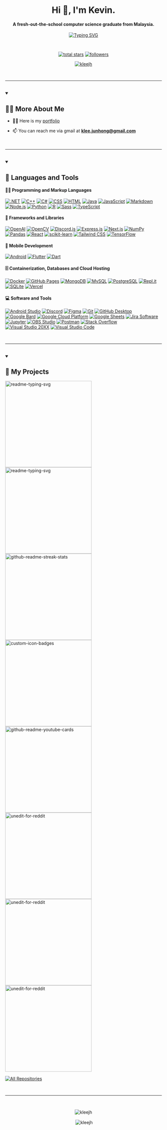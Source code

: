 <h1 align="center">Hi 👋, I'm Kevin.</h1>
<h4 align="center">A fresh-out-the-school computer science graduate from Malaysia.</h4>

<p align="center">
  <a href="https://git.io/typing-svg"><img src="https://readme-typing-svg.demolab.com?font=Fira+Code&size=25&pause=1000&color=2CF7F1&center=true&vCenter=true&random=false&width=435&lines=Software+Developer;Data+Science+Enthusiast;ML+%26+DL+Admirer" alt="Typing SVG" /></a>
</p>

<br/>

<!-- Social badges section -->
<p align="center">
  <a href="https://github.com/kleeJH?tab=repositories&sort=stargazers">
    <img alt="total stars" title="Total stars on GitHub" src="https://custom-icon-badges.demolab.com/github/stars/kleeJH?color=55960c&style=for-the-badge&labelColor=488207&logo=star"/></a>
  <a href="https://github.com/kleeJH?tab=followers">
    <img alt="followers" title="Follow me on Github" src="https://custom-icon-badges.demolab.com/github/followers/kleeJH?color=236ad3&labelColor=1155ba&style=for-the-badge&logo=person-add&label=Follow&logoColor=white"/></a>
</p>

<p align="center"> <a href="https://github.com/ryo-ma/github-profile-trophy"><img src="https://github-profile-trophy.vercel.app/?username=kleejh" alt="kleejh" /></a> </p>

<br/>

---

<br/>

<details open> 
 <summary><h2>🧍🏻 More About Me</h2></summary>

- 👨‍💻 Here is my [portfolio](https://junhong-portfolio.netlify.app/)

- 📫 You can reach me via gmail at **klee.junhong@gmail.com**

</details>

<br/>

---

<br/>

<details open> 
  <summary><h2>🧰 Languages and Tools</h2></summary>

  <h4>👨‍💻 Programming and Markup Languages</h4>

  <p>
      <a href="https://dotnet.microsoft.com/en-us/"><img alt=".NET" src="https://custom-icon-badges.demolab.com/badge/.NET-512BD4.svg?logo=.net&logoColor=white"></a>
      <a href="https://cplusplus.com/"><img alt="C++" src="https://custom-icon-badges.demolab.com/badge/C++-9C033A.svg?logo=cpp2&logoColor=white"></a>
      <a href="https://www.w3schools.com/cs/index.php"><img alt="C#" src="https://custom-icon-badges.demolab.com/badge/C%23-68217A.svg?logo=cs2&logoColor=white"></a>
      <a href="https://www.w3schools.com/css/default.asp"><img alt="CSS" src="https://img.shields.io/badge/CSS-1572B6.svg?logo=css3&logoColor=white"></a>
      <a href="https://www.w3.org/html/"><img alt="HTML" src="https://img.shields.io/badge/HTML-E34F26.svg?logo=html5&logoColor=white"></a>
      <a href="https://www.java.com"><img alt="Java" src="https://custom-icon-badges.demolab.com/badge/Java-007396.svg?logo=java&logoColor=white"></a>
      <a href="https://developer.mozilla.org/en-US/docs/Web/JavaScript"><img alt="JavaScript" src="https://img.shields.io/badge/JavaScript-F7DF1E.svg?logo=javascript&logoColor=black"></a>
      <a href="https://www.markdownguide.org/"><img alt="Markdown" src="https://img.shields.io/badge/Markdown-000000.svg?logo=markdown&logoColor=white"></a>
      <a href="https://nodejs.org"><img alt="Node.js" src="https://img.shields.io/badge/Node.js-43853D.svg?logo=node.js&logoColor=white"></a>
      <a href="https://www.python.org"><img alt="Python" src="https://img.shields.io/badge/Python-14354C.svg?logo=python&logoColor=white"></a>
      <a href="https://www.r-project.org/"><img alt="R" src="https://img.shields.io/badge/R-276DC3.svg?logo=r&logoColor=white"></a>
      <a href="https://sass-lang.com"><img alt="Sass" src="https://img.shields.io/badge/Sass-CC6699.svg?logo=sass&logoColor=white"></a>
      <a href="https://www.typescriptlang.org/"><img alt="TypeScript" src="https://img.shields.io/badge/TypeScript-007ACC.svg?logo=typescript&logoColor=white"></a>
  </p>

  <h4>🧰 Frameworks and Libraries</h4>

  <p>
      <a href="https://openai.com/"><img alt="OpenAI" src="https://custom-icon-badges.demolab.com/badge/OpenAI-412991.svg?logo=openai&logoColor=white"></a>
      <a href="https://opencv.org/"><img alt="OpenCV" src="https://custom-icon-badges.demolab.com/badge/OpenCV-5C3EE8.svg?logo=opencv&logoColor=white"></a>
      <a href="https://discord.js.org/"><img alt="Discord.js" src="https://custom-icon-badges.demolab.com/badge/Discord.js-0d1620.svg?logo=dpy"></a>
      <a href="https://expressjs.com/"><img alt="Express.js" src="https://img.shields.io/badge/Express.js-404d59.svg?logo=express&logoColor=white"></a>
      <a href="https://nextjs.org/"><img alt="Next.js" src="https://img.shields.io/badge/Next.js-43853D.svg?logo=next.js&logoColor=white"></a>
      <a href="https://numpy.org/"><img alt="NumPy" src="https://img.shields.io/badge/Numpy-013243.svg?logo=numpy&logoColor=white"></a>
      <a href="https://pandas.pydata.org/"><img alt="Pandas" src="https://img.shields.io/badge/Pandas-150458.svg?logo=pandas&logoColor=white"></a>
      <a href="https://reactjs.org/"><img alt="React" src="https://img.shields.io/badge/React-20232a.svg?logo=react&logoColor=%2361DAFB"></a>
      <a href="https://scikit-learn.org/stable/"><img alt="scikit-learn" src="https://img.shields.io/badge/scikit-learn-F7931E.svg?logo=scikit-learn&logoColor=white"></a>
      <a href="https://tailwindcss.com/"><img alt="Tailwind CSS" src="https://img.shields.io/badge/Tailwind%20CSS-06B6D4.svg?logo=tailwindcss&logoColor=white"></a>
      <a href="https://www.tensorflow.org"><img alt="TensorFlow" src="https://img.shields.io/badge/TensorFlow-FF6F00.svg?logo=TensorFlow&logoColor=white"></a>
  </p>

  <h4>📱 Mobile Development</h4>

  <p>
      <a href="https://www.android.com/"><img alt="Android" src="https://img.shields.io/badge/Android-3DDC84?logo=android&logoColor=white"></a>
      <a href="https://flutter.dev/"><img alt="Flutter" src="https://custom-icon-badges.demolab.com/badge/Flutter-02569B.svg?logo=flutter&logoColor=white"></a>
      <a href="https://dart.dev/"><img alt="Dart" src="https://custom-icon-badges.demolab.com/badge/Dart-0175C2.svg?logo=dart&logoColor=white"></a>
  </p>

  <h4>🗄️ Containerization, Databases and Cloud Hosting</h4>

  <p>
      <a href="https://www.docker.com/"><img alt="Docker" src="https://img.shields.io/badge/Docker-0db7ed.svg?logo=docker&logoColor=white"></a>
      <a href="https://pages.github.com/"><img alt="GitHub Pages" src="https://img.shields.io/badge/GitHub%20Pages-327FC7.svg?logo=github&logoColor=white"></a>
      <a href="https://www.mongodb.com/"><img alt="MongoDB" src ="https://img.shields.io/badge/MongoDB-4ea94b.svg?logo=mongodb&logoColor=white"></a>
      <a href="https://www.mysql.com/"><img alt="MySQL" src="https://img.shields.io/badge/MySQL-00f.svg?logo=mysql&logoColor=white"></a>
      <a href="https://www.postgresql.org"><img alt="PostgreSQL" src ="https://img.shields.io/badge/PostgreSQL-316192.svg?logo=postgresql&logoColor=white"></a>
      <a href="https://replit.com/"><img alt="Repl.it" src="https://img.shields.io/badge/Repl.it-0D101E.svg?logo=Replit&logoColor=white"></a>
      <a href="https://www.sqlite.org/"><img alt="SQLite" src ="https://img.shields.io/badge/SQLite-07405e.svg?logo=sqlite&logoColor=white"></a>
      <a href="https://vercel.com/"><img alt="Vercel" src="https://img.shields.io/badge/Vercel-000000.svg?logo=vercel&logoColor=white"></a>
  </p>

  <h4>💻 Software and Tools</h4>

  <p>
      <a href="https://developer.android.com/"><img alt="Android Studio" src="https://img.shields.io/badge/Android%20Studio-008678.svg?logo=android-studio&logoColor=white"></a>
      <a href="https://discord.com/"><img alt="Discord" src="https://img.shields.io/badge/-Discord-5865F2.svg?logo=discord&logoColor=white"></a>
      <a href="https://www.figma.com/"><img alt="Figma" src="https://img.shields.io/badge/Figma-F24E1E.svg?logo=figma&logoColor=white"></a>
      <a href="https://git-scm.com/"><img alt="Git" src="https://img.shields.io/badge/Git-F05033.svg?logo=git&logoColor=white"></a>
      <a href="https://desktop.github.com/"><img alt="GitHub Desktop" src="https://img.shields.io/badge/GitHub%20Desktop-8034A9.svg?logo=github&logoColor=white"></a>
      <a href="https://bard.google.com/"><img alt="Google Bard" src="https://img.shields.io/badge/Google%20Bard-34A853.svg?logo=google%20bard&logoColor=white"></a>
      <a href="https://cloud.google.com/"><img alt="Google Cloud Platform" src="https://img.shields.io/badge/Google%20Cloud%20Platform-4285F4.svg?logo=googlecloud&logoColor=white"></a>
      <a href="https://www.google.com/sheets/about/"><img alt="Google Sheets" src="https://img.shields.io/badge/Sheets-34A853.svg?logo=google%20sheets&logoColor=white"></a>
      <a href="https://jira.atlassian.com/"><img alt="Jira Software" src="https://img.shields.io/badge/Jira%20Software-0052CC.svg?logo=jira%20software&logoColor=white"></a>  
      <a href="https://jupyter.org/"><img alt="Jupyter" src="https://img.shields.io/badge/Jupyter-F37626.svg?logo=Jupyter&logoColor=white"></a>
      <a href="https://obsproject.com/"><img alt="OBS Studio" src="https://img.shields.io/badge/-OBS-302E31?logo=obs-studio&logoColor=white"></a>
      <a href="https://www.postman.com/"><img alt="Postman" src="https://img.shields.io/badge/Postman-FF6C37?logo=postman&logoColor=white"></a>
      <a href="https://stackoverflow.com/"><img alt="Stack Overflow" src="https://img.shields.io/badge/-Stack%20Overflow-FE7A16?logo=stack-overflow&logoColor=white"></a>
      <a href="https://visualstudio.microsoft.com/"><img alt="Visual Studio 20XX" src="https://img.shields.io/badge/Visual%20Studio-5C2D91.svg?logo=visual-studio&logoColor=white"></a>
      <a href="https://code.visualstudio.com/"><img alt="Visual Studio Code" src="https://img.shields.io/badge/Visual%20Studio%20Code-007ACC.svg?logo=visual-studio-code&logoColor=white"></a>
  </p>
</details>

<br/>

---

<br/>

<details open> 
  <summary><h2>📘 My Projects</h2></summary>
  <p align="left">
    <a href="https://github.com/kleeJH/nodejs-backend"><img width="278" src="https://denvercoder1-github-readme-stats.vercel.app/api/pin/?username=kleeJH&repo=nodejs-backend&theme=react&bg_color=1F222E&title_color=F85D7F&hide_border=true&icon_color=F8D866&show_icons=false" alt="readme-typing-svg"></a>
    <a href="https://github.com/kleeJH/aspdotnet-jwt-auth"><img width="278" src="https://denvercoder1-github-readme-stats.vercel.app/api/pin/?username=kleeJH&repo=aspdotnet-jwt-auth&theme=react&bg_color=1F222E&title_color=F85D7F&hide_border=true&icon_color=F8D866&show_icons=false" alt="readme-typing-svg"></a>
    <a href="https://github.com/kleeJH/discord-music-bot"><img width="278" src="https://denvercoder1-github-readme-stats.vercel.app/api/pin/?username=kleeJH&repo=discord-music-bot&theme=react&bg_color=1F222E&title_color=F85D7F&hide_border=true&icon_color=F8D866&show_icons=false" alt="github-readme-streak-stats"></a>
    <a href="https://github.com/kleeJH/dotnet-message-sender"><img width="278" src="https://denvercoder1-github-readme-stats.vercel.app/api/pin?username=kleeJH&repo=dotnet-message-sender&theme=react&bg_color=1F222E&title_color=F85D7F&hide_border=true&icon_color=F8D866&show_icons=false" alt="custom-icon-badges"></a>
    <a href="https://github.com/kleeJH/nextjs-prompter"><img width="278" src="https://denvercoder1-github-readme-stats.vercel.app/api/pin/?username=kleeJH&repo=nextjs-prompter&theme=react&bg_color=1F222E&title_color=F85D7F&hide_border=true&icon_color=F8D866&show_icons=false" alt="github-readme-youtube-cards"></a>
    <a href="https://github.com/kleeJH/portfolio-v1"><img width="278" src="https://denvercoder1-github-readme-stats.vercel.app/api/pin/?username=kleeJH&repo=portfolio-v1&theme=react&bg_color=1F222E&title_color=F85D7F&hide_border=true&icon_color=F8D866&show_icons=false" alt="unedit-for-reddit"></a>
    <a href="https://github.com/kleeJH/portfolio-v2"><img width="278" src="https://denvercoder1-github-readme-stats.vercel.app/api/pin/?username=kleeJH&repo=portfolio-v2&theme=react&bg_color=1F222E&title_color=F85D7F&hide_border=true&icon_color=F8D866&show_icons=false" alt="unedit-for-reddit"></a>
    <a href="https://github.com/kleeJH/portfolio-v3"><img width="278" src="https://denvercoder1-github-readme-stats.vercel.app/api/pin/?username=kleeJH&repo=portfolio-v3&theme=react&bg_color=1F222E&title_color=F85D7F&hide_border=true&icon_color=F8D866&show_icons=false" alt="unedit-for-reddit"></a>
  </p>

  <a href="https://github.com/kleeJH?tab=repositories&sort=stargazers"><img alt="All Repositories" title="All Repositories" src="https://custom-icon-badges.demolab.com/badge/-Click%20Here%20For%20All%20My%20Repos-1F222E?style=for-the-badge&logoColor=white&logo=repo"/></a>
</details>

<br/>

---

<br/>
<p align="center"> <img src="https://komarev.com/ghpvc/?username=kleejh&label=Profile%20views&color=0e75b6&style=flat" alt="kleejh" /> </p>
<p align="center">&nbsp;<img align="center" src="https://github-readme-stats.vercel.app/api?username=kleejh&show_icons=true&locale=en" alt="kleejh" /></p>
